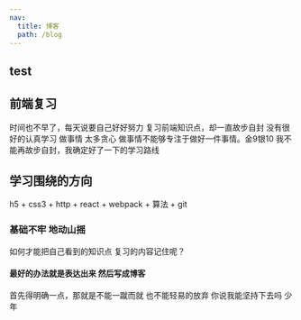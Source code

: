 ```yaml
---
nav:
  title: 博客
  path: /blog
---
```

## test
## 前端复习
时间也不早了，每天说要自己好好努力 复习前端知识点，却一直故步自封 没有很好的认真学习 做事情 太多贪心 做事情不能够专注于做好一件事情。金9银10 我不能再故步自封，我确定好了一下的学习路线
## 学习围绕的方向
h5 + css3 + http + react + webpack + 算法 + git
### 基础不牢 地动山摇
如何才能把自己看到的知识点 复习的内容记住呢？
#### 最好的办法就是表达出来 然后写成博客
首先得明确一点，那就是不能一蹴而就 也不能轻易的放弃
你说我能坚持下去吗  少年
